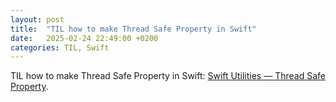 ```yaml
---
layout: post
title:  "TIL how to make Thread Safe Property in Swift"
date:   2025-02-24 22:49:00 +0200
categories: TIL, Swift
---
```

TIL how to make Thread Safe Property in Swift: [Swift Utilities — Thread Safe Property](https://medium.com/@vyacheslavansimov/swift-utilities-thread-safe-property-5498afc2eb53).
